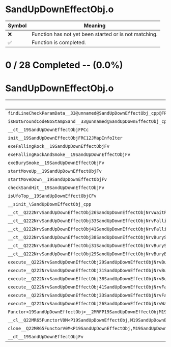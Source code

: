 # SandUpDownEffectObj.o
| Symbol | Meaning 
| ------------- | ------------- 
| :x: | Function has not yet been started or is not matching. 
| :white_check_mark: | Function is completed. 


# 0 / 28 Completed -- (0.0%)
# SandUpDownEffectObj.o
| Symbol | Decompiled? |
| ------------- | ------------- |
| `findLineCheckParamData__33@unnamed@SandUpDownEffectObj_cpp@FPCc` | :x: |
| `isNotGroundCodeNoStampSand__33@unnamed@SandUpDownEffectObj_cpp@FPC8Triangle` | :x: |
| `__ct__19SandUpDownEffectObjFPCc` | :x: |
| `init__19SandUpDownEffectObjFRC12JMapInfoIter` | :x: |
| `exeFallingRock__19SandUpDownEffectObjFv` | :x: |
| `exeFallingRockAndSmoke__19SandUpDownEffectObjFv` | :x: |
| `exeBurySmoke__19SandUpDownEffectObjFv` | :x: |
| `startMoveUp__19SandUpDownEffectObjFv` | :x: |
| `startMoveDown__19SandUpDownEffectObjFv` | :x: |
| `checkSandHit__19SandUpDownEffectObjFv` | :x: |
| `isUfoTop__19SandUpDownEffectObjCFv` | :x: |
| `__sinit_\SandUpDownEffectObj_cpp` | :x: |
| `__ct__Q222NrvSandUpDownEffectObj26SandUpDownEffectObjNrvWaitFv` | :x: |
| `__ct__Q222NrvSandUpDownEffectObj33SandUpDownEffectObjNrvFallingRockFv` | :x: |
| `__ct__Q222NrvSandUpDownEffectObj41SandUpDownEffectObjNrvFallingRockAndSmokeFv` | :x: |
| `__ct__Q222NrvSandUpDownEffectObj38SandUpDownEffectObjNrvBurySmokePrepareFv` | :x: |
| `__ct__Q222NrvSandUpDownEffectObj31SandUpDownEffectObjNrvBurySmokeFv` | :x: |
| `__ct__Q222NrvSandUpDownEffectObj29SandUpDownEffectObjNrvBuryEndFv` | :x: |
| `execute__Q222NrvSandUpDownEffectObj29SandUpDownEffectObjNrvBuryEndCFP5Spine` | :x: |
| `execute__Q222NrvSandUpDownEffectObj31SandUpDownEffectObjNrvBurySmokeCFP5Spine` | :x: |
| `execute__Q222NrvSandUpDownEffectObj38SandUpDownEffectObjNrvBurySmokePrepareCFP5Spine` | :x: |
| `execute__Q222NrvSandUpDownEffectObj41SandUpDownEffectObjNrvFallingRockAndSmokeCFP5Spine` | :x: |
| `execute__Q222NrvSandUpDownEffectObj33SandUpDownEffectObjNrvFallingRockCFP5Spine` | :x: |
| `execute__Q222NrvSandUpDownEffectObj26SandUpDownEffectObjNrvWaitCFP5Spine` | :x: |
| `Functor<19SandUpDownEffectObj>__2MRFP19SandUpDownEffectObjM19SandUpDownEffectObjFPCvPv_v_Q22MR65FunctorV0M<P19SandUpDownEffectObj,M19SandUpDownEffectObjFPCvPv_v>` | :x: |
| `__cl__Q22MR65FunctorV0M<P19SandUpDownEffectObj,M19SandUpDownEffectObjFPCvPv_v>CFv` | :x: |
| `clone__Q22MR65FunctorV0M<P19SandUpDownEffectObj,M19SandUpDownEffectObjFPCvPv_v>CFP7JKRHeap` | :x: |
| `__dt__19SandUpDownEffectObjFv` | :x: |
